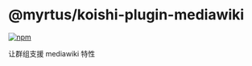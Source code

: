 # @myrtus/koishi-plugin-mediawiki

[![npm](https://img.shields.io/npm/v/@myrtus/koishi-plugin-mediawiki?style=flat-square)](https://www.npmjs.com/package/@myrtus/koishi-plugin-mediawiki)

让群组支援 mediawiki 特性
